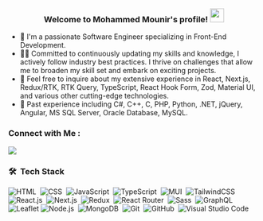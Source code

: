 
<h3 align="center">
  Welcome to Mohammed Mounir's profile!
  <img src="https://media.giphy.com/media/hvRJCLFzcasrR4ia7z/giphy.gif" width="28">
</h3>

- 🏢 I'm a passionate Software Engineer specializing in Front-End Development.
- 👨‍💻 Committed to continuously updating my skills and knowledge, I actively follow industry best practices. I thrive on challenges that allow me to broaden my skill set and embark on exciting projects.
- 💬 Feel free to inquire about my extensive experience in React, Next.js, Redux/RTK, RTK Query, TypeScript, React Hook Form, Zod, Material UI, and various other cutting-edge technologies.
- 🧪 Past experience including C#, C++, C, PHP, Python, .NET, jQuery, Angular, MS SQL Server, Oracle Database, MySQL.

### Connect with Me :

<a href="https://www.linkedin.com/in/mohammed-mounir-b7673b107/" target="_blank"><img src="https://img.shields.io/badge/-Mohammed%20Mounir-0077B5?style=for-the-badge&logo=Linkedin&logoColor=white"/></a>

### 🛠 &nbsp;Tech Stack
![HTML](https://img.shields.io/badge/-HTML-05122A?style=flat&logo=HTML5)&nbsp;
![CSS](https://img.shields.io/badge/-CSS-05122A?style=flat&logo=CSS3&logoColor=1572B6)&nbsp;
![JavaScript](https://img.shields.io/badge/-JavaScript-05122A?style=flat&logo=javascript)&nbsp;
![TypeScript](https://img.shields.io/badge/-JavaScript-05122A?style=flat&logo=typescript)&nbsp;
![MUI](https://img.shields.io/badge/-MUI-05122A?style=flat&logo=mui)&nbsp;
![TailwindCSS](https://img.shields.io/badge/-TailwindCSS-05122A?style=flat&logo=tailwindcss)&nbsp;
![React.js](https://img.shields.io/badge/-React-05122A?style=flat&logo=react)&nbsp;
![Next.js](https://img.shields.io/badge/-Next.js-05122A?style=flat&logo=next.js)&nbsp;
![Redux](https://img.shields.io/badge/-Redux-05122A?style=flat&logo=redux)&nbsp;
![React Router](https://img.shields.io/badge/-React%20Router-05122A?style=flat&logo=reactrouter)&nbsp;
![Sass](https://img.shields.io/badge/-Sass-05122A?style=flat&logo=sass)&nbsp;
![GraphQL](https://img.shields.io/badge/-GraphQL-05122A?style=flat&logo=GraphQL)&nbsp;
![Leaflet](https://img.shields.io/badge/-Leaflet-05122A?style=flat&logo=Leaflet&logoColor=00ff00)
![Node.js](https://img.shields.io/badge/-Node.js-05122A?style=flat&logo=node.js&logoColor=339933)&nbsp;
![MongoDB](https://img.shields.io/badge/-MongoDB-05122A?style=flat&logo=MongoDB)&nbsp;
![Git](https://img.shields.io/badge/-Git-05122A?style=flat&logo=git)&nbsp;
![GitHub](https://img.shields.io/badge/-GitHub-05122A?style=flat&logo=github)&nbsp;
![Visual Studio Code](https://img.shields.io/badge/-Visual%20Studio%20Code-05122A?style=flat&logo=visual-studio-code&logoColor=007ACC)&nbsp;

